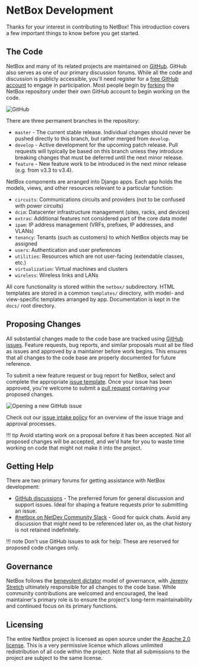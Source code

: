 # NetBox Development

Thanks for your interest in contributing to NetBox! This introduction covers a few important things to know before you get started.

## The Code

NetBox and many of its related projects are maintained on [GitHub](https://github.com/netbox-community/netbox). GitHub also serves as one of our primary discussion forums. While all the code and discussion is publicly accessible, you'll need register for a [free GitHub account](https://github.com/signup) to engage in participation. Most people begin by [forking](https://docs.github.com/en/get-started/quickstart/fork-a-repo) the NetBox repository under their own GitHub account to begin working on the code.

![GitHub](../media/development/github.png)

There are three permanent branches in the repository:

* `master` - The current stable release. Individual changes should never be pushed directly to this branch, but rather merged from `develop`.
* `develop` - Active development for the upcoming patch release. Pull requests will typically be based on this branch unless they introduce breaking changes that must be deferred until the next minor release.
* `feature` - New feature work to be introduced in the next minor release (e.g. from v3.3 to v3.4).

NetBox components are arranged into Django apps. Each app holds the models, views, and other resources relevant to a particular function:

* `circuits`: Communications circuits and providers (not to be confused with power circuits)
* `dcim`: Datacenter infrastructure management (sites, racks, and devices)
* `extras`: Additional features not considered part of the core data model
* `ipam`: IP address management (VRFs, prefixes, IP addresses, and VLANs)
* `tenancy`: Tenants (such as customers) to which NetBox objects may be assigned
* `users`: Authentication and user preferences
* `utilities`: Resources which are not user-facing (extendable classes, etc.)
* `virtualization`: Virtual machines and clusters
* `wireless`: Wireless links and LANs

All core functionality is stored within the `netbox/` subdirectory. HTML templates are stored in a common `templates/` directory, with model- and view-specific templates arranged by app. Documentation is kept in the `docs/` root directory.

## Proposing Changes

All substantial changes made to the code base are tracked using [GitHub issues](https://docs.github.com/en/issues). Feature requests, bug reports, and similar proposals must all be filed as issues and approved by a maintainer before work begins. This ensures that all changes to the code base are properly documented for future reference.

To submit a new feature request or bug report for NetBox, select and complete the appropriate [issue template](https://github.com/netbox-community/netbox/issues/new/choose). Once your issue has been approved, you're welcome to submit a [pull request](https://docs.github.com/en/pull-requests) containing your proposed changes.

![Opening a new GitHub issue](../media/development/github_new_issue.png)

Check out our [issue intake policy](https://github.com/netbox-community/netbox/wiki/Issue-Intake-Policy) for an overview of the issue triage and approval processes.

!!! tip
    Avoid starting work on a proposal before it has been accepted. Not all proposed changes will be accepted, and we'd hate for you to waste time working on code that might not make it into the project.

## Getting Help

There are two primary forums for getting assistance with NetBox development:

* [GitHub discussions](https://github.com/netbox-community/netbox/discussions) - The preferred forum for general discussion and support issues. Ideal for shaping a feature requests prior to submitting an issue.
* [#netbox on NetDev Community Slack](https://netdev.chat/) - Good for quick chats. Avoid any discussion that might need to be referenced later on, as the chat history is not retained indefinitely.

!!! note
    Don't use GitHub issues to ask for help: These are reserved for proposed code changes only.

## Governance

NetBox follows the [benevolent dictator](http://oss-watch.ac.uk/resources/benevolentdictatorgovernancemodel) model of governance, with [Jeremy Stretch](https://github.com/jeremystretch) ultimately responsible for all changes to the code base. While community contributions are welcomed and encouraged, the lead maintainer's primary role is to ensure the project's long-term maintainability and continued focus on its primary functions.

## Licensing

The entire NetBox project is licensed as open source under the [Apache 2.0 license](https://github.com/netbox-community/netbox/blob/master/LICENSE.txt). This is a very permissive license which allows unlimited redistribution of all code within the project. Note that all submissions to the project are subject to the same license.
